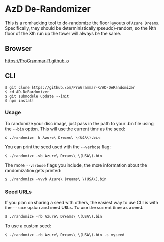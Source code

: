# AzD De-Randomizer

This is a romhacking tool to de-randomize the floor layouts of `Azure Dreams`. Specifically, they should be
deterministically (pseudo)-random, so the Nth floor of the Xth run up the tower will always be the same.

## Browser

https://ProGrammar-R.github.io

## CLI

```shell
$ git clone https://github.com/ProGrammar-R/AD-DeRandomizer
$ cd AD-DeRandomizer
$ git submodule update --init
$ npm install
```

### Usage

To randomize your disc image, just pass in the path to your .bin file using the
`--bin` option. This will use the current time as the seed:

```shell
$ ./randomize -b Azure\ Dreams\ \(USA\).bin
```

You can print the seed used with the `--verbose` flag:

```shell
$ ./randomize -vb Azure\ Dreams\ \(USA\).bin
```

The more `--verbose` flags you include, the more information about the
randomization gets printed:

```shell
$ ./randomize -vvvb Azure\ Dreams\ \(USA\).bin
```

### Seed URLs

If you plan on sharing a seed with others, the easiest way to use CLI is with
the `--race` option and seed URLs. To use the current time as a seed:

```shell
$ ./randomize -rb Azure\ Dreams\ \(USA\).bin
```

To use a custom seed:

```shell
$ ./randomize -rb Azure\ Dreams\ \(USA\).bin -s myseed
```

